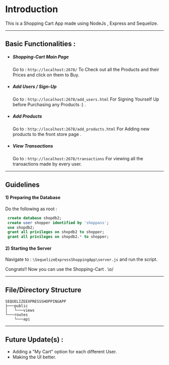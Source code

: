 # Introduction

This is a Shopping Cart App made using NodeJs , Express and Sequelize.

---

## Basic Functionalities :

-  ##### Shopping-Cart Main Page
   Go to : 
   `http://localhost:2678/`
   To Check out all the Products and their Prices and click on them to Buy.

-  ##### Add Users / Sign-Up
   Go to : 
   `http://localhost:2678/add_users.html`
   For Signing Yourself Up before Purchasing any Products :) .

-  ##### Add Products
   Go to : 
   `http://localhost:2678/add_products.html`
   For Adding new products to the front store page .

-  ##### View Transactions
   Go to : 
   `http://localhost:2678/transactions`
   For viewing all the transactions made by every user. 


---
## Guidelines

#### 1) Preparing the Database
Do the following as root :

```sql
 create database shopdb2;
 create user shopper identified by 'shoppass';
 use shopdb2;
 grant all privileges on shopdb2 to shopper;
 grant all privileges on shopdb2.* to shopper;
```
#### 2) Starting the Server
Navigate to : `\SequelizeExpressShoppingApp\server.js` and run the script.

Congrats!! Now you can use the Shopping-Cart . \o/

---

## File/Directory Structure 

```
SEQUELIZEEXPRESSSHOPPINGAPP
├───public
│   └───views
└───routes
    └───api
```

---

## Future Update(s) :

- Adding a "My Cart" option for each different User.
- Making the UI better.


